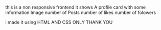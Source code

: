 this is a non responsive frontend
 it shows 
  A profile card with 
  some information 
  Image 
  number of Posts
  number of likes
  number of folowers 

  i made it using 
  HTML AND CSS ONLY 
  THANK YOU 